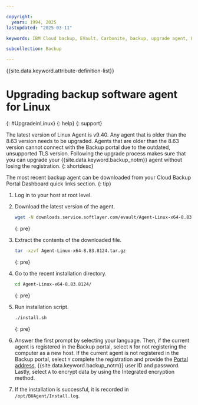 ```yaml
---

copyright:
  years: 1994, 2025
lastupdated: "2025-03-11"

keywords: IBM Cloud backup, EVault, Carbonite, backup, upgrade agent, Linux

subcollection: Backup

---
```

{{site.data.keyword.attribute-definition-list}}

# Upgrading backup software agent for Linux
{: #UpgradeinLinux}
{: help}
{: support}

The latest version of Linux Agent is v9.40. Any agent that is older than the 8.63 version needs to be upgraded. Agents that are older than the 8.63 version cannot connect with the Backup portal due to the outdated, unsupported TLS version. Following the upgrade process makes sure that you can upgrade your {{site.data.keyword.backup_notm}} agent without losing the registration.
{: shortdesc}

The most recent backup agent can be downloaded from your Cloud Backup Portal Dashboard quick links section.
{: tip}

1. Log in to your host at root level.
2. Download the latest version of the agent.
    ```sh
    wget -N downloads.service.softlayer.com/evault/Agent-Linux-x64-8.83.8124.tar.gz
    ```
    {: pre}

3. Extract the contents of the downloaded file.
    ```sh
    tar -xzvf Agent-Linux-x64-8.83.8124.tar.gz
    ```
    {: pre}

4. Go to the recent installation directory.
    ```sh
    cd Agent-Linux-x64-8.83.8124/
    ```
    {: pre}

5. Run installation script.
    ```sh
    ./install.sh
    ```
    {: pre}

6. Answer the first prompt by selecting your language. Then, if the current agent is registered in the Backup portal, select `N` for not registering the computer as a new host. If the current agent is not registered in the Backup portal, select `Y` complete the registration and provide the [Portal address](/docs/Backup?topic=Backup-portinfo#commercialportalservers), {{site.data.keyword.backup_notm}} user ID and password. Lastly, select `A` to encrypt data by using the Integrated encryption method.

7. If the installation is successful, it is recorded in `/opt/BUAgent/Install.log`.
